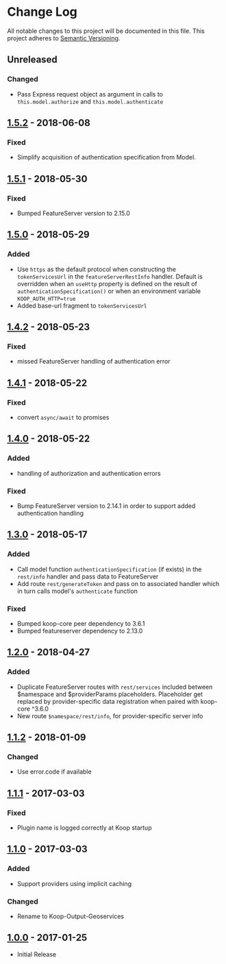 # Change Log
All notable changes to this project will be documented in this file.
This project adheres to [Semantic Versioning](http://semver.org/).

## Unreleased
### Changed
* Pass Express request object as argument in calls to `this.model.authorize` and `this.model.authenticate`

## [1.5.2] - 2018-06-08
### Fixed
* Simplify acquisition of authentication specification from Model.

## [1.5.1] - 2018-05-30
### Fixed
* Bumped FeatureServer version to 2.15.0

## [1.5.0] - 2018-05-29
### Added
* Use `https` as the default protocol when constructing the `tokenServicesUrl` in the `featureServerRestInfo` handler. Default is overridden when an `useHttp` property is defined on the result of `authenticationSpecification()` or when an environment variable `KOOP_AUTH_HTTP=true`
* Added base-url fragment to `tokenServicesUrl`

## [1.4.2] - 2018-05-23
### Fixed
* missed FeatureServer handling of authentication error

## [1.4.1] - 2018-05-22
### Fixed
* convert `async/await` to promises 

## [1.4.0] - 2018-05-22
### Added 
* handling of authorization and authentication errors

### Fixed
* Bump FeatureServer version to 2.14.1 in order to support added authentication handling

## [1.3.0] - 2018-05-17
### Added
* Call model function `authenticationSpecification` (if exists) in the `rest/info` handler and pass data to FeatureServer
* Add route `rest/generateToken` and pass on to associated handler which in turn calls model's `authenticate` function

### Fixed
* Bumped koop-core peer dependency to 3.6.1
* Bumped featureserver dependency to 2.13.0

## [1.2.0] - 2018-04-27
### Added
* Duplicate FeatureServer routes with `rest/services` included between $namespace and $providerParams placeholders. Placeholder get replaced by provider-specific data registration when paired with koop-core ^3.6.0
* New route `$namespace/rest/info`, for provider-specific server info

## [1.1.2] - 2018-01-09
### Changed
* Use error.code if available

## [1.1.1] - 2017-03-03
### Fixed
* Plugin name is logged correctly at Koop startup

## [1.1.0] - 2017-03-03
### Added
* Support providers using implicit caching

### Changed
* Rename to Koop-Output-Geoservices

## [1.0.0] - 2017-01-25
* Initial Release

[1.5.2]: https://github.com/koopjs/koop-featureserver-plugin/compare/v1.5.1...v1.5.2
[1.5.1]: https://github.com/koopjs/koop-featureserver-plugin/compare/v1.5.0...v1.5.1
[1.5.0]: https://github.com/koopjs/koop-featureserver-plugin/compare/v1.4.2...v1.5.0
[1.4.2]: https://github.com/koopjs/koop-featureserver-plugin/compare/v1.4.1...v1.4.2
[1.4.1]: https://github.com/koopjs/koop-featureserver-plugin/compare/v1.4.0...v1.4.1
[1.4.0]: https://github.com/koopjs/koop-featureserver-plugin/compare/v1.3.0...v1.4.0
[1.3.0]: https://github.com/koopjs/koop-featureserver-plugin/compare/v1.2.0...v1.3.0
[1.2.0]: https://github.com/koopjs/koop-featureserver-plugin/compare/v1.1.2...v1.2.0
[1.1.2]: https://github.com/koopjs/koop-featureserver-plugin/compare/v1.1.1...v1.1.2
[1.1.1]: https://github.com/koopjs/koop-featureserver-plugin/compare/v1.1.0...v1.1.1
[1.1.0]: https://github.com/koopjs/koop-featureserver-plugin/compare/v1.0.0...v1.1.0
[1.0.0]: https://github.com/koopjs/koop-featureserver-plugin/releases/tag/v1.0.0

